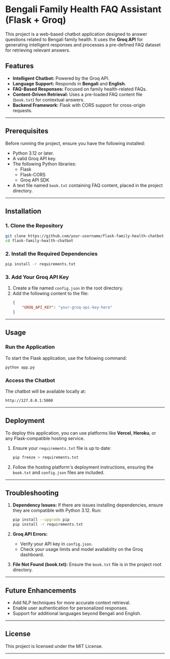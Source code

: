 # Bengali Family Health FAQ Assistant (Flask + Groq)

This project is a web-based chatbot application designed to answer questions related to Bengali family health. It uses the **Groq API** for generating intelligent responses and processes a pre-defined FAQ dataset for retrieving relevant answers.

## Features
- **Intelligent Chatbot:** Powered by the Groq API.
- **Language Support:** Responds in **Bengali** and **English**.
- **FAQ-Based Responses:** Focused on family health-related FAQs.
- **Content-Driven Retrieval:** Uses a pre-loaded FAQ content file (`book.txt`) for contextual answers.
- **Backend Framework:** Flask with CORS support for cross-origin requests.

---

## Prerequisites

Before running the project, ensure you have the following installed:
- Python 3.12 or later.
- A valid Groq API key.
- The following Python libraries:
  - Flask
  - Flask-CORS
  - Groq API SDK
- A text file named `book.txt` containing FAQ content, placed in the project directory.

---

## Installation

### 1. Clone the Repository
```bash
git clone https://github.com/your-username/flask-family-health-chatbot.git
cd flask-family-health-chatbot
```

### 2. Install the Required Dependencies
```bash
pip install -r requirements.txt
```

### 3. Add Your Groq API Key
1. Create a file named `config.json` in the root directory.
2. Add the following content to the file:
   ```json
   {
       "GROQ_API_KEY": "your-groq-api-key-here"
   }
   ```

---

## Usage

### Run the Application
To start the Flask application, use the following command:
```bash
python app.py
```

### Access the Chatbot
The chatbot will be available locally at:
```
http://127.0.0.1:5000
```

---

## Deployment

To deploy this application, you can use platforms like **Vercel**, **Heroku**, or any Flask-compatible hosting service.

1. Ensure your `requirements.txt` file is up to date:
   ```bash
   pip freeze > requirements.txt
   ```

2. Follow the hosting platform's deployment instructions, ensuring the `book.txt` and `config.json` files are included.

---

## Troubleshooting

1. **Dependency Issues:**
   If there are issues installing dependencies, ensure they are compatible with Python 3.12. Run:
   ```bash
   pip install --upgrade pip
   pip install -r requirements.txt
   ```

2. **Groq API Errors:**
   - Verify your API key in `config.json`.
   - Check your usage limits and model availability on the Groq dashboard.

3. **File Not Found (book.txt):**
   Ensure the `book.txt` file is in the project root directory.

---

## Future Enhancements
- Add NLP techniques for more accurate context retrieval.
- Enable user authentication for personalized responses.
- Support for additional languages beyond Bengali and English.

---

## License
This project is licensed under the MIT License.

---
